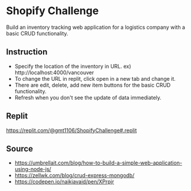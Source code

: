 # Shopify Challenge

Build an inventory tracking web application for a logistics company with a basic CRUD functionality. 


## Instruction
* Specify the location of the inventory in URL. ex) http://localhost:4000/vancouver
* To change the URL in replit, click open in a new tab and change it. 
* There are edit, delete, add new item buttons for the basic CRUD functionality. 
* Refresh when you don't see the update of data immediately. 

## Replit
https://replit.com/@gmt1106/ShopifyChallenge#.replit

## Source
* https://umbrellait.com/blog/how-to-build-a-simple-web-application-using-node-js/
* https://zellwk.com/blog/crud-express-mongodb/
* https://codepen.io/naikjavaid/pen/XPrpjr
